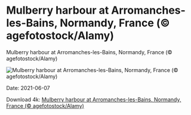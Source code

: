 # Mulberry harbour at Arromanches-les-Bains, Normandy, France (© agefotostock/Alamy)

Mulberry harbour at Arromanches-les-Bains, Normandy, France (© agefotostock/Alamy)

![Mulberry harbour at Arromanches-les-Bains, Normandy, France (© agefotostock/Alamy)](https://bing.com/th?id=OHR.ArromanchesLesBains_EN-US8268306845_UHD.jpg&w=1024&h=576)

Date: 2021-06-07

Download 4k: [Mulberry harbour at Arromanches-les-Bains, Normandy, France (© agefotostock/Alamy)](https://bing.com/th?id=OHR.ArromanchesLesBains_EN-US8268306845_UHD.jpg)

